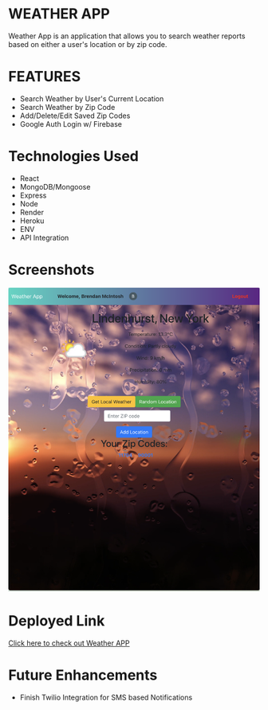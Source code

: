 # WEATHER APP
Weather App is an application that allows you to search weather reports based on either a user's location or by zip code.

# FEATURES
* Search Weather by User's Current Location
* Search Weather by Zip Code
* Add/Delete/Edit Saved Zip Codes
* Google Auth Login w/ Firebase

# Technologies Used
* React
* MongoDB/Mongoose
* Express
* Node
* Render
* Heroku
* ENV
* API Integration

# Screenshots
![Application Image](./public/Screenshot%202023-05-23%20at%208.23.19%20AM.png) 

# Deployed Link
[Click here to check out Weather APP](https://weather-app-01.herokuapp.com/) 

# Future Enhancements
* Finish Twilio Integration for SMS based Notifications
